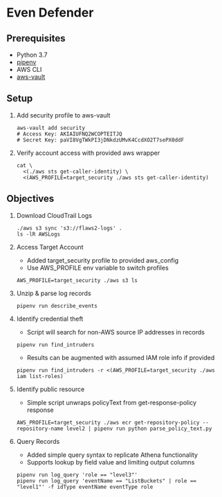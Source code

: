 # Even Defender

## Prerequisites
- Python 3.7
- [pipenv](https://pipenv.kennethreitz.org/en/latest/)
- AWS CLI
- [aws-vault](https://github.com/99designs/aws-vault)

## Setup
1. Add security profile to aws-vault
    ```shell script
    aws-vault add security
    # Access Key: AKIAIUFNQ2WCOPTEITJQ
    # Secret Key: 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
    ```

2. Verify account access with provided aws wrapper
    ```shell script
    cat \
      <(./aws sts get-caller-identity) \
      <(AWS_PROFILE=target_security ./aws sts get-caller-identity)
    ```

## Objectives

1. Download CloudTrail Logs
    ```shell script
    ./aws s3 sync 's3://flaws2-logs' .
    ls -lR AWSLogs
    ```

2. Access Target Account
    - Added target_security profile to provided aws_config
    - Use AWS_PROFILE env variable to switch profiles
    ```shell script
    AWS_PROFILE=target_security ./aws s3 ls
    ```

3. Unzip & parse log records 
    ```shell script
    pipenv run describe_events
    ```

4. Identify credential theft
    - Script will search for non-AWS source IP addresses in records
    ```shell script
    pipenv run find_intruders
    ```
    - Results can be augmented with assumed IAM role info if provided
    ```shell script
    pipenv run find_intruders -r <(AWS_PROFILE=target_security ./aws iam list-roles)
    ```

5. Identify public resource
    - Simple script unwraps policyText from get-response-policy response
    ```shell script
    AWS_PROFILE=target_security ./aws ecr get-repository-policy --repository-name level2 | pipenv run python parse_policy_text.py
    ```

6. Query Records
    - Added simple query syntax to replicate Athena functionality
    - Supports lookup by field value and limiting output columns  
    ```shell script
    pipenv run log_query 'role == "level3"'
    pipenv run log_query 'eventName == "ListBuckets" | role == "level1"' -f idType eventName eventType role
    ```
